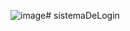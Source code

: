 ![image](https://github.com/sahrarafaela/sistemaDeLogin/assets/90019942/cefb1958-f1c2-48b3-86ee-46f664cc40c9)# sistemaDeLogin
